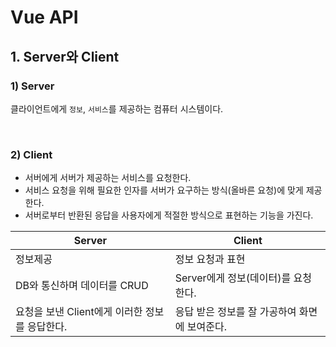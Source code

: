 # Vue API

## 1. Server와 Client

### 1) Server

클라이언트에게 `정보`, `서비스`를 제공하는 컴퓨터 시스템이다.

<br>

### 2) Client

- 서버에게 서버가 제공하는 서비스를 요청한다. 
- 서비스 요청을 위해 필요한 인자를 서버가 요구하는 방식(올바른 요청)에 맞게 제공한다.
- 서버로부터 반환된 응답을 사용자에게 적절한 방식으로 표현하는 기능을 가진다. 

| Server                                         | Client                                        |
| ---------------------------------------------- | --------------------------------------------- |
| 정보제공                                       | 정보 요청과 표현                              |
| DB와 통신하며 데이터를 CRUD                    | Server에게 정보(데이터)를 요청한다.           |
| 요청을 보낸 Client에게 이러한 정보를 응답한다. | 응답 받은 정보를 잘 가공하여 화면에 보여준다. |

<br>

